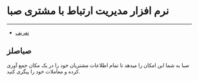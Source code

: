 # نرم افزار مدیریت ارتباط با مشتری صبا

---

- [تعریف](#section-1)

<a name="section-1"></a>
## صباصلز

صبا به شما این امکان را میدهد تا تمام اطلاعات مشتریان خود را در یک مکان جمع آوری کرده و معاملات خود را پیگری کنید.
